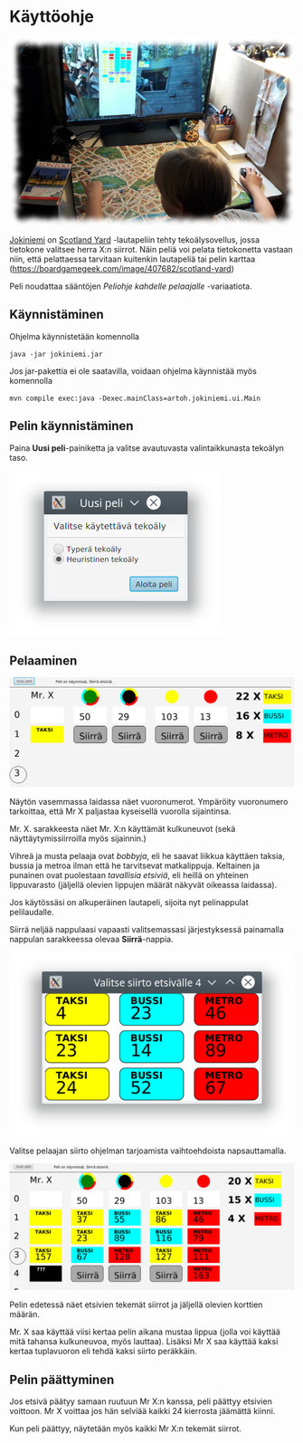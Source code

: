 # Käyttöohje

![Peli käynnissä](pelaaja.jpg)

[Jokiniemi](https://goo.gl/maps/pHLbsLvxCWHvN65N9) on [Scotland Yard](https://fi.wikipedia.org/wiki/Scotland_Yard_(lautapeli)) -lautapeliin tehty tekoälysovellus, jossa tietokone valitsee herra X:n siirrot. Näin peliä voi pelata tietokonetta vastaan niin, että pelattaessa tarvitaan kuitenkin lautapeliä tai pelin karttaa (https://boardgamegeek.com/image/407682/scotland-yard)

Peli noudattaa sääntöjen *Peliohje kahdelle pelaajalle* -variaatiota.

## Käynnistäminen

Ohjelma käynnistetään komennolla

```
java -jar jokiniemi.jar
```

Jos jar-pakettia ei ole saatavilla, voidaan ohjelma käynnistää myös komennolla

```
mvn compile exec:java -Dexec.mainClass=artoh.jokiniemi.ui.Main
```

## Pelin käynnistäminen

Paina **Uusi peli**-painiketta ja valitse avautuvasta valintaikkunasta tekoälyn taso.

![Valitse taso](ohjekuvat/uusipeli.png)

## Pelaaminen

![Juuri alkanut peli](ohjekuvat/alkaa.png)

Näytön vasemmassa laidassa näet vuoronumerot. Ympäröity vuoronumero tarkoittaa, että Mr X paljastaa kyseisellä vuorolla sijaintinsa.

Mr. X. sarakkeesta näet Mr. X:n käyttämät kulkuneuvot (sekä näyttäytymissiirroilla myös sijainnin.)

Vihreä ja musta pelaaja ovat *bobbyja*, eli he saavat liikkua käyttäen taksia, bussia ja metroa ilman että he tarvitsevat matkalippuja. Keltainen ja punainen ovat puolestaan *tavallisia etsiviä*, eli heillä on yhteinen lippuvarasto (jäljellä olevien lippujen määrät näkyvät oikeassa laidassa).

Jos käytössäsi on alkuperäinen lautapeli, sijoita nyt pelinappulat pelilaudalle.

Siirrä neljää nappulaasi vapaasti valitsemassasi järjestyksessä painamalla nappulan sarakkeessa olevaa **Siirrä**-nappia.

![Kulkuneuvon valitseminen](ohjekuvat/vaihtoehdot.png)

Valitse pelaajan siirto ohjelman tarjoamista vaihtoehdoista napsauttamalla.

![Peli etenee](ohjekuvat/vuoro4.png)

Pelin edetessä näet etsivien tekemät siirrot ja jäljellä olevien korttien määrän.

Mr. X saa käyttää viisi kertaa pelin aikana mustaa lippua (jolla voi käyttää mitä tahansa kulkuneuvoa, myös lauttaa). Lisäksi Mr X saa käyttää kaksi kertaa tuplavuoron eli tehdä kaksi siirto peräkkäin.

## Pelin päättyminen

Jos etsivä päätyy samaan ruutuun Mr X:n kanssa, peli päättyy etsivien voittoon. Mr X voittaa jos hän selviää kaikki 24 kierrosta jäämättä kiinni.

Kun peli päättyy, näytetään myös kaikki Mr X:n tekemät siirrot.
